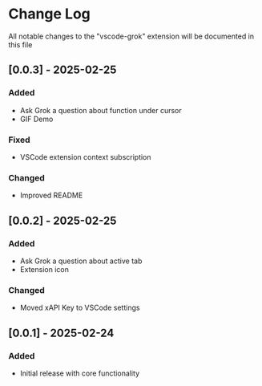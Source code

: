 # Change Log

All notable changes to the "vscode-grok" extension will be documented in this file

## [0.0.3] - 2025-02-25

### Added

- Ask Grok a question about function under cursor
- GIF Demo

### Fixed

- VSCode extension context subscription

### Changed

- Improved README

## [0.0.2] - 2025-02-25

### Added

- Ask Grok a question about active tab
- Extension icon

### Changed

- Moved xAPI Key to VSCode settings

## [0.0.1] - 2025-02-24

### Added

- Initial release with core functionality
